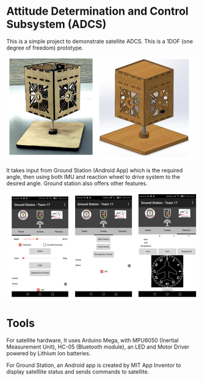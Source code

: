 # Attitude Determination and Control Subsystem (ADCS)

This is a simple project to demonstrate satellite ADCS. This is a 1DOF (one degree of freedom) prototype.

![Satellite](./Images/satellite_image.png)

It takes input from Ground Station (Android App) which is the required angle, then using both IMU and reaction wheel to drive system to the desired angle. Ground station also offers other features.

![Android App](./Images/ground_station_screenshots.png)


# Tools 

For satellite hardware, It uses Arduino Mega, with MPU6050 (Inertial Measurement Unit), HC-05 (Bluetooth module), an LED and Motor Driver powered by Lithium Ion batteries.

For Ground Station, an Android app is created by MIT App Inventor to display satelllite status and sends commands to satellite.